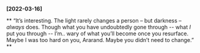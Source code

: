 **[2022-03-16]**

**
“It’s interesting. The light rarely changes a person – but darkness – *always* does. Though what you have undoubtedly gone through -- what *I* put you through -- I’m.. wary of what you’ll become once you resurface. Maybe I was too hard on you, Ararand. Maybe you didn’t need to change.” 
**
